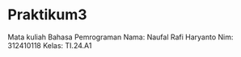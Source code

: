 # Praktikum3
Mata kuliah Bahasa Pemrograman
Nama: Naufal Rafi Haryanto
Nim: 312410118
Kelas: TI.24.A1
